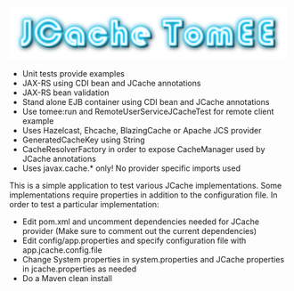 ![Title](images/title.png)
* Unit tests provide examples
* JAX-RS using CDI bean and JCache annotations
* JAX-RS bean validation
* Stand alone EJB container using CDI bean and JCache annotations
* Use tomee:run and RemoteUserServiceJCacheTest for remote client example
* Uses Hazelcast, Ehcache, BlazingCache or Apache JCS provider
* GeneratedCacheKey using String
* CacheResolverFactory in order to expose CacheManager used by JCache annotations
* Uses javax.cache.* only! No provider specific imports used

This is a simple application to test various JCache implementations. Some
implementations require properties in addition to the configuration file. In
order to test a particular implementation:

* Edit pom.xml and uncomment dependencies needed for JCache provider (Make sure
to comment out the current dependencies)
* Edit config/app.properties and specify configuration file with
app.jcache.config.file
* Change System properties in system.properties and JCache properties in
jcache.properties as needed
* Do a Maven clean install